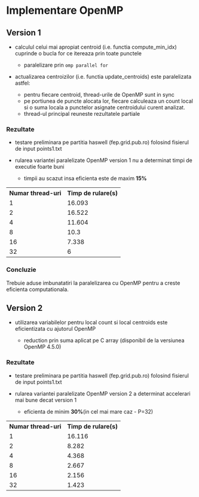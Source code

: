 # Implementare OpenMP


## Version 1

- calculul celui mai apropiat centroid (i.e. functia compute_min_idx) cuprinde o bucla for ce itereaza prin toate punctele

    - paralelizare prin `omp parallel for`

- actualizarea centroizilor (i.e. functia update_centroids) este paralelizata astfel:

    - pentru fiecare centroid, thread-urile de OpenMP sunt in sync
    - pe portiunea de puncte alocata lor, fiecare calculeaza un count local si o suma locala a punctelor asignate centroidului curent analizat.
    - thread-ul principal reuneste rezultatele partiale


### Rezultate 

- testare preliminara pe partitia haswell (fep.grid.pub.ro) folosind fisierul de input points1.txt

- rularea variantei paralelizate OpenMP version 1 nu a determinat timpi de executie foarte buni

    - timpii au scazut insa eficienta este de maxim <b>15%</b>


<table>
<th>Numar thread-uri</th>
<th>Timp de rulare(s)</th>
<tr><td>1</td><td>16.093</td></tr>
<tr><td>2</td><td>16.522</td></tr>
<tr><td>4</td><td>11.604</td></tr>
<tr><td>8</td><td>10.3</td></tr>
<tr><td>16</td><td>7.338</td></tr>
<tr><td>32</td><td>6</td></tr>
</table>


### Concluzie

Trebuie aduse imbunatatiri la paralelizarea cu OpenMP pentru a creste eficienta computationala.


## Version 2


- utilizarea variabilelor pentru local count si local centroids este eficientizata cu ajutorul OpenMP

    - reduction prin suma aplicat pe C array (disponibil de la versiunea OpenMP 4.5.0)


### Rezultate 

- testare preliminara pe partitia haswell (fep.grid.pub.ro) folosind fisierul de input points1.txt

- rularea variantei paralelizate OpenMP version 2 a determinat accelerari mai bune decat version 1

    - eficienta de minim <b>30%</b>(in cel mai mare caz - P=32)

<table>
<th>Numar thread-uri</th>
<th>Timp de rulare(s)</th>
<tr><td>1</td><td>16.116</td></tr>
<tr><td>2</td><td>8.282</td></tr>
<tr><td>4</td><td>4.368</td></tr>
<tr><td>8</td><td>2.667</td></tr>
<tr><td>16</td><td>2.156</td></tr>
<tr><td>32</td><td>1.423</td></tr>
</table>